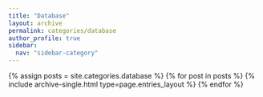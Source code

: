 ```yaml
---
title: "Database"
layout: archive
permalink: categories/database
author_profile: true
sidebar:
  nav: "sidebar-category"
---
```


{% assign posts = site.categories.database %}
{% for post in posts %} {% include archive-single.html type=page.entries_layout %} {% endfor %} 